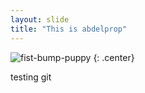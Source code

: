 ```yaml
---
layout: slide
title: "This is abdelprop"
---
```


![fist-bump-puppy](https://cloud.githubusercontent.com/assets/16547949/25400830/d1cd1bb2-29c1-11e7-82bd-27d847701c59.jpg)
{: .center}

testing git
